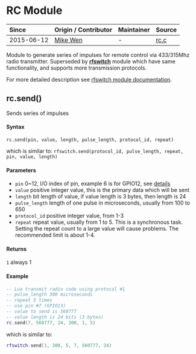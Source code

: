# RC Module
| Since  | Origin / Contributor  | Maintainer  | Source  |
| :----- | :-------------------- | :---------- | :------ |
| 2015-06-12 | [Mike Wen](https://github.com/mikewen) | - | [rc.c](../../../app/modules/rc.c)|

Module to generate series of impulses for remote control via 433/315Mhz radio transmitter.
Superseded by **[rfswitch](./rfswitch.md)** module which have same functionality, and supports more transmission protocols.

For more detailed description see [rfswitch module documentation](./rfswitch.md).

## rc.send()
Sends series of impulses

#### Syntax
`rc.send(pin, value, length, pulse_length, protocol_id, repeat)`

which is similar to:
`rfswitch.send(protocol_id, pulse_length, repeat, pin, value, length)`


#### Parameters
- `pin` 0~12, I/O index of pin, example 6 is for GPIO12, see [details](../modules/gpio/)
- `value` positive integer value, this is the primary data which will be sent
- `length` bit length of value, if value length is 3 bytes, then length is 24
- `pulse_length` length of one pulse in microseconds, usually from 100 to 650
- `protocol_id` positive integer value, from 1-3
- `repeat` repeat value, usually from 1 to 5. This is a synchronous task. Setting the repeat count to a large value will cause problems.
The recommended limit is about 1-4.

#### Returns
`1` always 1

#### Example
```lua
-- Lua transmit radio code using protocol #1
-- pulse_length 300 microseconds
-- repeat 5 times
-- use pin #7 (GPIO13)
-- value to send is 560777
-- value length is 24 bits (3 bytes)
rc.send(7, 560777, 24, 300, 1, 5)
```
which is similar  to:
```lua
rfswitch.send(1, 300, 5, 7, 560777, 24)
```
